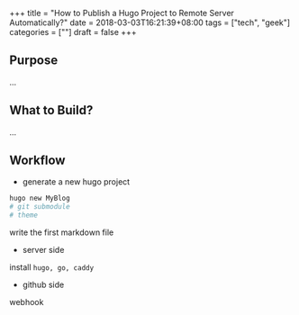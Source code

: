 +++
title = "How to Publish a Hugo Project to Remote Server Automatically?"
date = 2018-03-03T16:21:39+08:00
tags = ["tech", "geek"]
categories = [""]
draft = false
+++

## Purpose

...

## What to Build?

...

## Workflow

- generate a new hugo project

```bash
hugo new MyBlog
# git submodule
# theme
```


write the first markdown file

- server side

install `hugo, go, caddy`


- github side

webhook



